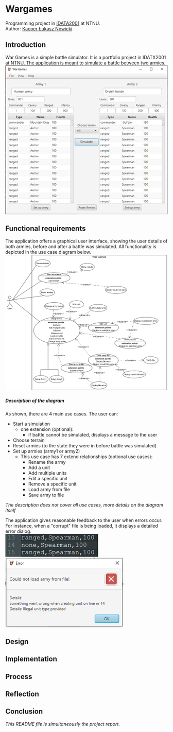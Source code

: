 # Wargames
Programming project in [IDATA2001](https://www.ntnu.no/studier/emner/IDATA2001#tab=omEmnet) at NTNU.  
Author: [Kacper Łukasz Nowicki](https://github.com/nokacper24)

## Introduction
War Games is a simple battle simulator. It is a portfolio project in IDATX2001 at NTNU. The application is meant to simulate a battle between two armies.  
![main window](/images/mainwindow.png)

## Functional requirements
The application offers a graphical user interface, showing the user details of both armies, before and after a battle was simulated. All functionality is depicted in the use case diagram below.  
![usecase diagram](/images/usecasewargames.png)  
##### Description of the diagram
As shown, there are 4 main use cases. The user can:
- Start a simulation
	- one extension (optional):
		- if battle cannot be simulated, displays a message to the user
- Choose terrain
- Reset armies (to the state they were in before battle was simulated)
- Set up armies (army1 or army2)
	- This use case has 7 extend relationships (optional use cases):
		- Rename the army
		- Add a unit
		- Add multiple units
		- Edit a specific unit
		- Remove a specific unit
		- Load army from file
		- Save army to file

*The description does not cover all use cases, more details on the diagram itself*  

The application gives reasonable feedback to the user when errors occur. For instance, when a "corrupt" file is being loaded, it displays a detailed error dialog.  
![corrupt file](/images/corruptfile.png)  
![file error dialog](/images/fileerrordialog.png)  

## Design


## Implementation


## Process


## Reflection


## Conclusion


*This README file is simultaneously the project report.*